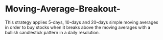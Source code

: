 # Moving-Average-Breakout-
This strategy applies 5-days, 10-days and 20-days simple moving averages in order to buy stocks when it breaks above the moving averages with a bullish candlestick pattern in a daily resolution. 

